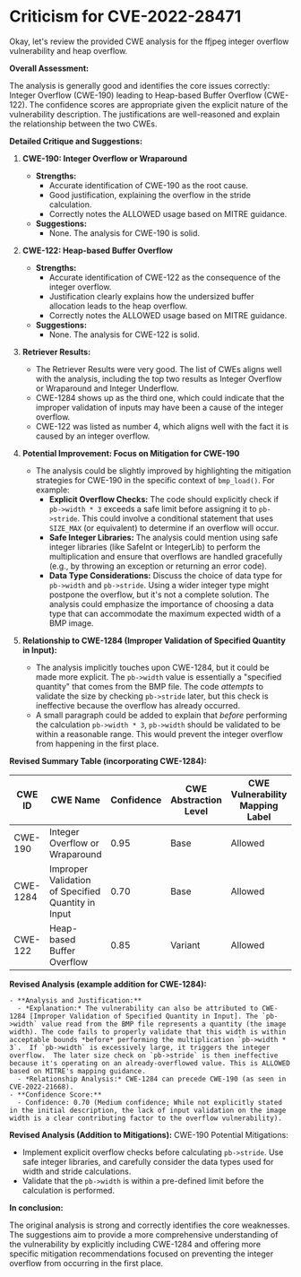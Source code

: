 # Criticism for CVE-2022-28471

Okay, let's review the provided CWE analysis for the ffjpeg integer overflow vulnerability and heap overflow.

**Overall Assessment:**

The analysis is generally good and identifies the core issues correctly: Integer Overflow (CWE-190) leading to Heap-based Buffer Overflow (CWE-122). The confidence scores are appropriate given the explicit nature of the vulnerability description. The justifications are well-reasoned and explain the relationship between the two CWEs.

**Detailed Critique and Suggestions:**

1.  **CWE-190: Integer Overflow or Wraparound**

    *   **Strengths:**
        *   Accurate identification of CWE-190 as the root cause.
        *   Good justification, explaining the overflow in the stride calculation.
        *   Correctly notes the ALLOWED usage based on MITRE guidance.
    *   **Suggestions:**
        *   None. The analysis for CWE-190 is solid.

2.  **CWE-122: Heap-based Buffer Overflow**

    *   **Strengths:**
        *   Accurate identification of CWE-122 as the consequence of the integer overflow.
        *   Justification clearly explains how the undersized buffer allocation leads to the heap overflow.
        *   Correctly notes the ALLOWED usage based on MITRE guidance.
    *   **Suggestions:**
        *   None. The analysis for CWE-122 is solid.

3. **Retriever Results:**
    *   The Retriever Results were very good. The list of CWEs aligns well with the analysis, including the top two results as Integer Overflow or Wraparound and Integer Underflow.
    *   CWE-1284 shows up as the third one, which could indicate that the improper validation of inputs may have been a cause of the integer overflow.
    *   CWE-122 was listed as number 4, which aligns well with the fact it is caused by an integer overflow.

4.  **Potential Improvement: Focus on Mitigation for CWE-190**

    * The analysis could be slightly improved by highlighting the mitigation strategies for CWE-190 in the specific context of `bmp_load()`. For example:
        *   **Explicit Overflow Checks:**  The code should explicitly check if `pb->width * 3` exceeds a safe limit before assigning it to `pb->stride`. This could involve a conditional statement that uses `SIZE_MAX` (or equivalent) to determine if an overflow will occur.
        *   **Safe Integer Libraries:**  The analysis could mention using safe integer libraries (like SafeInt or IntegerLib) to perform the multiplication and ensure that overflows are handled gracefully (e.g., by throwing an exception or returning an error code).
        *   **Data Type Considerations:** Discuss the choice of data type for `pb->width` and `pb->stride`. Using a wider integer type might postpone the overflow, but it's not a complete solution.  The analysis could emphasize the importance of choosing a data type that can accommodate the maximum expected width of a BMP image.

5.  **Relationship to CWE-1284 (Improper Validation of Specified Quantity in Input):**

    *   The analysis implicitly touches upon CWE-1284, but it could be made more explicit.  The `pb->width` value is essentially a "specified quantity" that comes from the BMP file. The code *attempts* to validate the size by checking `pb->stride` later, but this check is ineffective because the overflow has already occurred.
    *   A small paragraph could be added to explain that *before* performing the calculation `pb->width * 3`, `pb->width` should be validated to be within a reasonable range. This would prevent the integer overflow from happening in the first place.

**Revised Summary Table (incorporating CWE-1284):**

| CWE ID | CWE Name | Confidence | CWE Abstraction Level | CWE Vulnerability Mapping Label | CWE-Vulnerability Mapping Notes |
|---|---|---|---|---|---|
| CWE-190 | Integer Overflow or Wraparound | 0.95 | Base | Allowed | Primary CWE |
| CWE-1284 | Improper Validation of Specified Quantity in Input | 0.70 | Base | Allowed | Contributing Factor |
| CWE-122 | Heap-based Buffer Overflow | 0.85 | Variant | Allowed | Secondary Candidate |

**Revised Analysis (example addition for CWE-1284):**

```
- **Analysis and Justification:**
  - *Explanation:* The vulnerability can also be attributed to CWE-1284 [Improper Validation of Specified Quantity in Input]. The `pb->width` value read from the BMP file represents a quantity (the image width). The code fails to properly validate that this width is within acceptable bounds *before* performing the multiplication `pb->width * 3`.  If `pb->width` is excessively large, it triggers the integer overflow.  The later size check on `pb->stride` is then ineffective because it's operating on an already-overflowed value. This is ALLOWED based on MITRE's mapping guidance.
  - *Relationship Analysis:* CWE-1284 can precede CWE-190 (as seen in CVE-2022-21668).
- **Confidence Score:**
  - Confidence: 0.70 (Medium confidence; While not explicitly stated in the initial description, the lack of input validation on the image width is a clear contributing factor to the overflow vulnerability).
```

**Revised Analysis (Addition to Mitigations):**
CWE-190 Potential Mitigations:
* Implement explicit overflow checks before calculating `pb->stride`. Use safe integer libraries, and carefully consider the data types used for width and stride calculations.
* Validate that the `pb->width` is within a pre-defined limit before the calculation is performed.

**In conclusion:**

The original analysis is strong and correctly identifies the core weaknesses. The suggestions aim to provide a more comprehensive understanding of the vulnerability by explicitly including CWE-1284 and offering more specific mitigation recommendations focused on preventing the integer overflow from occurring in the first place.